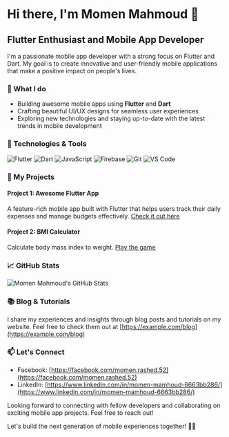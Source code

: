 # Hi there, I'm Momen Mahmoud 👋

## Flutter Enthusiast and Mobile App Developer

I'm a passionate mobile app developer with a strong focus on Flutter and Dart. My goal is to create innovative and user-friendly mobile applications that make a positive impact on people's lives.

### 🚀 What I do

- Building awesome mobile apps using **Flutter** and **Dart**
- Crafting beautiful UI/UX designs for seamless user experiences
- Exploring new technologies and staying up-to-date with the latest trends in mobile development

### 🔧 Technologies & Tools

![Flutter](https://img.shields.io/badge/Flutter-2.2-blue?logo=flutter&logoColor=white&style=flat)
![Dart](https://img.shields.io/badge/Dart-2.13-blue?logo=dart&logoColor=white&style=flat)
![JavaScript](https://img.shields.io/badge/JavaScript-ES6-yellow?logo=javascript&logoColor=white&style=flat)
![Firebase](https://img.shields.io/badge/Firebase-5C6EE6?logo=firebase&logoColor=white&style=flat)
![Git](https://img.shields.io/badge/Git-F05032?logo=git&logoColor=white&style=flat)
![VS Code](https://img.shields.io/badge/VS%20Code-007ACC?logo=visual-studio-code&logoColor=white&style=flat)

### 📱 My Projects

#### Project 1: Awesome Flutter App
A feature-rich mobile app built with Flutter that helps users track their daily expenses and manage budgets effectively. [Check it out here](https://github.com/momen-mahmoud/goat_app)



#### Project 2: BMI Calculator
Calculate body mass index to weight. [Play the game](https://github.com/momen-mahmoud/BMI-Calculator)



### 📈 GitHub Stats

![Momen Mahmoud's GitHub Stats](https://github-readme-stats.vercel.app/api?username=momen-mahmoud&show_icons=true&count_private=true)



### 📚 Blog & Tutorials

I share my experiences and insights through blog posts and tutorials on my website. Feel free to check them out at [https://example.com/blog](https://example.com/blog)

### 📫 Let's Connect

- Facebook: [https://facebook.com/momen.rashed.52](https://facebook.com/momen.rashed.52)
- LinkedIn: [https://www.linkedin.com/in/momen-mamhoud-6663bb286/](https://www.linkedin.com/in/momen-mamhoud-6663bb286/)


Looking forward to connecting with fellow developers and collaborating on exciting mobile app projects. Feel free to reach out!

Let's build the next generation of mobile experiences together! 📱💡
